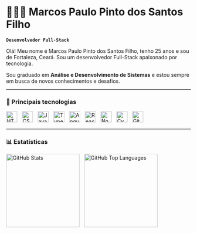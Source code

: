 # 👨🏻‍💻 Marcos Paulo Pinto dos Santos Filho

**`Desenvolvedor Full-Stack`**

Olá! Meu nome é Marcos Paulo Pinto dos Santos Filho, tenho 25 anos e sou de Fortaleza, Ceará. Sou um desenvolvedor Full-Stack apaixonado por tecnologia.

Sou graduado em **Análise e Desenvolvimento de Sistemas** e estou sempre em busca de novos conhecimentos e desafios.

---

### 🤖 Principais tecnologias

<img
    align="left"
    alt="HTML"
    title="HTML"
    width="30px"
    style="padding-right: 10px;"
    src="https://cdn.jsdelivr.net/gh/devicons/devicon@latest/icons/html5/html5-original.svg"
/>
<img
    align="left"
    alt="CSS"
    title="CSS"
    width="30px"
    style="padding-right: 10px;"
    src="https://cdn.jsdelivr.net/gh/devicons/devicon@latest/icons/css3/css3-original.svg"
/>
<img
    align="left"
    alt="JavaScript"
    title="JavaScript"
    width="30px"
    style="padding-right: 10px;"
    src="https://cdn.jsdelivr.net/gh/devicons/devicon@latest/icons/javascript/javascript-original.svg"
/>
<img
    align="left"
    alt="TypeScript"
    title="TypeScript"
    width="30px"
    style="padding-right: 10px;"
    src="https://cdn.jsdelivr.net/gh/devicons/devicon@latest/icons/typescript/typescript-original.svg"
/>
<img
    align="left"
    alt="Angular"
    title="Angular"
    width="30px"
    style="padding-right: 10px;"
    src="https://cdn.jsdelivr.net/gh/devicons/devicon@latest/icons/angularjs/angularjs-original.svg"
/>
<img
    align="left"
    alt="React"
    title="React"
    width="30px"
    style="padding-right: 10px;"
    src="https://cdn.jsdelivr.net/gh/devicons/devicon@latest/icons/react/react-original.svg"
/>
<img
    align="left"
    alt="Node.js"
    title="Node.js"
    width="30px"
    style="padding-right: 10px;"
    src="https://cdn.jsdelivr.net/gh/devicons/devicon@latest/icons/nodejs/nodejs-original.svg"
/>
<img
    align="left"
    alt="Cypress"
    title="Cypress"
    width="30px"
    style="padding-right: 10px;"
    src="https://cdn.jsdelivr.net/gh/devicons/devicon@latest/icons/cypressio/cypressio-original.svg"
/>
<img
    align="left"
    alt="Git"
    title="Git"
    width="30px"
    style="padding-right: 10px;"
    src="https://cdn.jsdelivr.net/gh/devicons/devicon@latest/icons/git/git-original.svg"
/>

<br/>
<br/>

---

### 📊 Estatísticas

<p>
  <img
    align="left"
    alt="GitHub Stats"
    height="200"
    style="padding-right: 10px;"
    src="https://github-readme-stats.vercel.app/api?username=**SEU_USERNAME**&show_icons=true&theme=dark&include_all_commits=true&locale=pt-br"
  />

  <img
    align="left"
    alt="GitHub Top Languages"
    height="200"
    src="https://github-readme-stats.vercel.app/api/top-langs/?username=**SEU_USERNAME**&theme=dark&layout=compact&custom_title=Tecnologias"
  />
</p>

